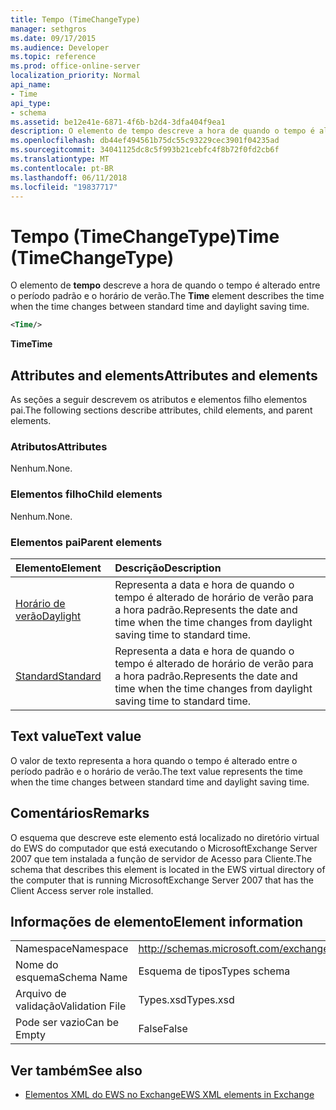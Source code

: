 ```yaml
---
title: Tempo (TimeChangeType)
manager: sethgros
ms.date: 09/17/2015
ms.audience: Developer
ms.topic: reference
ms.prod: office-online-server
localization_priority: Normal
api_name:
- Time
api_type:
- schema
ms.assetid: be12e41e-6871-4f6b-b2d4-3dfa404f9ea1
description: O elemento de tempo descreve a hora de quando o tempo é alterado entre o período padrão e o horário de verão.
ms.openlocfilehash: db44ef494561b75dc55c93229cec3901f04235ad
ms.sourcegitcommit: 34041125dc8c5f993b21cebfc4f8b72f0fd2cb6f
ms.translationtype: MT
ms.contentlocale: pt-BR
ms.lasthandoff: 06/11/2018
ms.locfileid: "19837717"
---
```

# <a name="time-timechangetype"></a><span data-ttu-id="73437-103">Tempo (TimeChangeType)</span><span class="sxs-lookup"><span data-stu-id="73437-103">Time (TimeChangeType)</span></span>

<span data-ttu-id="73437-104">O elemento de **tempo** descreve a hora de quando o tempo é alterado entre o período padrão e o horário de verão.</span><span class="sxs-lookup"><span data-stu-id="73437-104">The **Time** element describes the time when the time changes between standard time and daylight saving time.</span></span> 
  
```xml
<Time/>
```

 <span data-ttu-id="73437-105">**Time**</span><span class="sxs-lookup"><span data-stu-id="73437-105">**Time**</span></span>
## <a name="attributes-and-elements"></a><span data-ttu-id="73437-106">Attributes and elements</span><span class="sxs-lookup"><span data-stu-id="73437-106">Attributes and elements</span></span>

<span data-ttu-id="73437-107">As seções a seguir descrevem os atributos e elementos filho elementos pai.</span><span class="sxs-lookup"><span data-stu-id="73437-107">The following sections describe attributes, child elements, and parent elements.</span></span>
  
### <a name="attributes"></a><span data-ttu-id="73437-108">Atributos</span><span class="sxs-lookup"><span data-stu-id="73437-108">Attributes</span></span>

<span data-ttu-id="73437-109">Nenhum.</span><span class="sxs-lookup"><span data-stu-id="73437-109">None.</span></span>
  
### <a name="child-elements"></a><span data-ttu-id="73437-110">Elementos filho</span><span class="sxs-lookup"><span data-stu-id="73437-110">Child elements</span></span>

<span data-ttu-id="73437-111">Nenhum.</span><span class="sxs-lookup"><span data-stu-id="73437-111">None.</span></span>
  
### <a name="parent-elements"></a><span data-ttu-id="73437-112">Elementos pai</span><span class="sxs-lookup"><span data-stu-id="73437-112">Parent elements</span></span>

|<span data-ttu-id="73437-113">**Elemento**</span><span class="sxs-lookup"><span data-stu-id="73437-113">**Element**</span></span>|<span data-ttu-id="73437-114">**Descrição**</span><span class="sxs-lookup"><span data-stu-id="73437-114">**Description**</span></span>|
|:-----|:-----|
|[<span data-ttu-id="73437-115">Horário de verão</span><span class="sxs-lookup"><span data-stu-id="73437-115">Daylight</span></span>](daylight.md) <br/> |<span data-ttu-id="73437-116">Representa a data e hora de quando o tempo é alterado de horário de verão para a hora padrão.</span><span class="sxs-lookup"><span data-stu-id="73437-116">Represents the date and time when the time changes from daylight saving time to standard time.</span></span>  <br/> |
|[<span data-ttu-id="73437-117">Standard</span><span class="sxs-lookup"><span data-stu-id="73437-117">Standard</span></span>](standard.md) <br/> |<span data-ttu-id="73437-118">Representa a data e hora de quando o tempo é alterado de horário de verão para a hora padrão.</span><span class="sxs-lookup"><span data-stu-id="73437-118">Represents the date and time when the time changes from daylight saving time to standard time.</span></span>  <br/> |
   
## <a name="text-value"></a><span data-ttu-id="73437-119">Text value</span><span class="sxs-lookup"><span data-stu-id="73437-119">Text value</span></span>

<span data-ttu-id="73437-120">O valor de texto representa a hora quando o tempo é alterado entre o período padrão e o horário de verão.</span><span class="sxs-lookup"><span data-stu-id="73437-120">The text value represents the time when the time changes between standard time and daylight saving time.</span></span>
  
## <a name="remarks"></a><span data-ttu-id="73437-121">Comentários</span><span class="sxs-lookup"><span data-stu-id="73437-121">Remarks</span></span>

<span data-ttu-id="73437-122">O esquema que descreve este elemento está localizado no diretório virtual do EWS do computador que está executando o MicrosoftExchange Server 2007 que tem instalada a função de servidor de Acesso para Cliente.</span><span class="sxs-lookup"><span data-stu-id="73437-122">The schema that describes this element is located in the EWS virtual directory of the computer that is running MicrosoftExchange Server 2007 that has the Client Access server role installed.</span></span>
  
## <a name="element-information"></a><span data-ttu-id="73437-123">Informações de elemento</span><span class="sxs-lookup"><span data-stu-id="73437-123">Element information</span></span>

|||
|:-----|:-----|
|<span data-ttu-id="73437-124">Namespace</span><span class="sxs-lookup"><span data-stu-id="73437-124">Namespace</span></span>  <br/> |http://schemas.microsoft.com/exchange/services/2006/types  <br/> |
|<span data-ttu-id="73437-125">Nome do esquema</span><span class="sxs-lookup"><span data-stu-id="73437-125">Schema Name</span></span>  <br/> |<span data-ttu-id="73437-126">Esquema de tipos</span><span class="sxs-lookup"><span data-stu-id="73437-126">Types schema</span></span>  <br/> |
|<span data-ttu-id="73437-127">Arquivo de validação</span><span class="sxs-lookup"><span data-stu-id="73437-127">Validation File</span></span>  <br/> |<span data-ttu-id="73437-128">Types.xsd</span><span class="sxs-lookup"><span data-stu-id="73437-128">Types.xsd</span></span>  <br/> |
|<span data-ttu-id="73437-129">Pode ser vazio</span><span class="sxs-lookup"><span data-stu-id="73437-129">Can be Empty</span></span>  <br/> |<span data-ttu-id="73437-130">False</span><span class="sxs-lookup"><span data-stu-id="73437-130">False</span></span>  <br/> |
   
## <a name="see-also"></a><span data-ttu-id="73437-131">Ver também</span><span class="sxs-lookup"><span data-stu-id="73437-131">See also</span></span>



- [<span data-ttu-id="73437-132">Elementos XML do EWS no Exchange</span><span class="sxs-lookup"><span data-stu-id="73437-132">EWS XML elements in Exchange</span></span>](ews-xml-elements-in-exchange.md)

